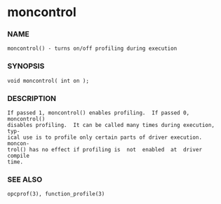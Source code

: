 # moncontrol

### NAME

    moncontrol() - turns on/off profiling during execution

### SYNOPSIS

    void moncontrol( int on );

### DESCRIPTION

    If passed 1, moncontrol() enables profiling.  If passed 0, moncontrol()
    disables profiling.  It can be called many times during execution, typ‐
    ical use is to profile only certain parts of driver execution.  moncon‐
    trol() has no effect if profiling is  not  enabled  at  driver  compile
    time.

### SEE ALSO

    opcprof(3), function_profile(3)

